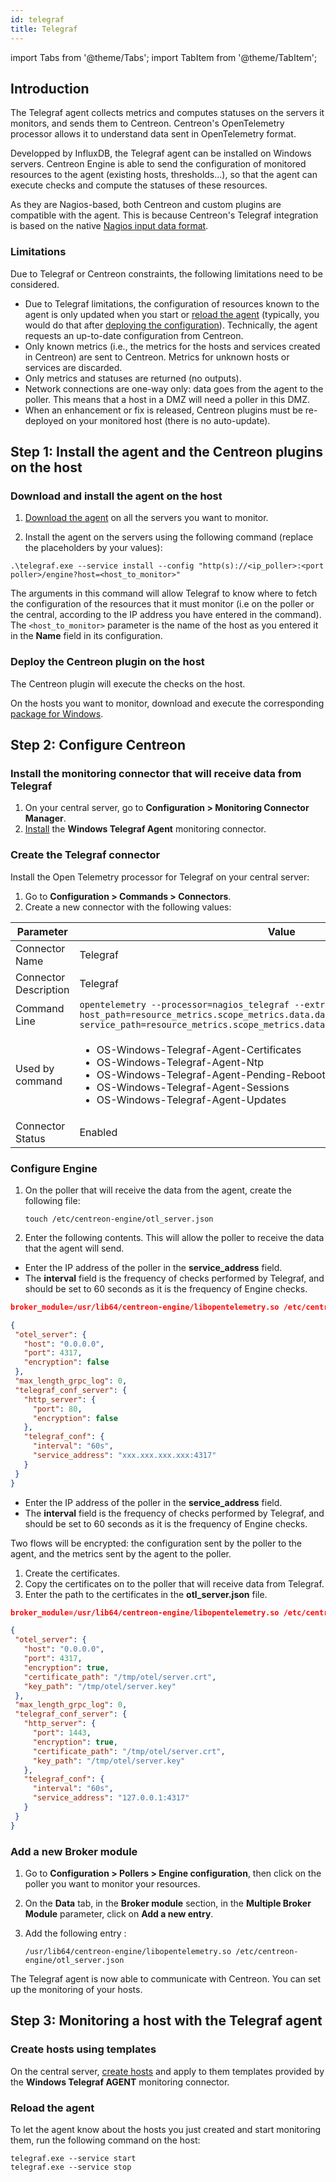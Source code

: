 ```yaml
---
id: telegraf
title: Telegraf
---
```

import Tabs from '@theme/Tabs';
import TabItem from '@theme/TabItem';

## Introduction

The Telegraf agent collects metrics and computes statuses on the servers it monitors, and sends them to Centreon.
Centreon's OpenTelemetry processor allows it to understand data sent in OpenTelemetry format.

Developped by InfluxDB, the Telegraf agent can be installed on Windows servers. Centreon Engine is able to send the configuration of monitored resources to the agent (existing hosts, thresholds...), so that the agent can execute checks and compute the statuses of these resources.

As they are Nagios-based, both Centreon and custom plugins are compatible with the agent. This is because Centreon's Telegraf integration is based on the native [Nagios input data format](https://docs.influxdata.com/telegraf/v1/data_formats/input/nagios/).

### Limitations

Due to Telegraf or Centreon constraints, the following limitations need to be considered.

* Due to Telegraf limitations, the configuration of resources known to the agent is only updated when you start or [reload the agent](#reload-the-agent) (typically, you would do that after [deploying the configuration](/docs/monitoring/monitoring-servers/deploying-a-configuration)). Technically, the agent requests an up-to-date configuration from Centreon.
* Only known metrics (i.e., the metrics for the hosts and services created in Centreon) are sent to Centreon. Metrics for unknown hosts or services are discarded.
* Only metrics and statuses are returned (no outputs).
* Network connections are one-way only: data goes from the agent to the poller. This means that a host in a DMZ will need a poller in this DMZ.
* When an enhancement or fix is released, Centreon plugins must be re-deployed on your monitored host (there is no auto-update).

## Step 1: Install the agent and the Centreon plugins on the host

### Download and install the agent on the host

1. [Download the agent](https://docs.influxdata.com/telegraf/v1/install/) on all the servers you want to monitor.

2. Install the agent on the servers using the following command (replace the placeholders by your values):

```shell
.\telegraf.exe --service install --config "http(s)://<ip_poller>:<port poller>/engine?host=<host_to_monitor>"
```

The arguments in this command will allow Telegraf to know where to fetch the configuration of the resources that it must monitor (i.e on the poller or the central, according to the IP address you have entered in the command). The `<host_to_monitor>` parameter is the name of the host as you entered it in the **Name** field in its configuration.

### Deploy the Centreon plugin on the host

The Centreon plugin will execute the checks on the host.

<!--
<Tabs groupId="sync">
<TabItem value="Linux" label="Linux">

##### Enable our plugins repository and install plugin

This repository will provide you our packaged plugins as well as **the dependencies that are not available in the
standard distribution repositories**.

<Tabs groupId="sync">
<TabItem value="Alma / RHEL / Oracle Linux 8" label="Alma / RHEL / Oracle Linux 8">

```bash
cat >/etc/yum.repos.d/centreon-plugins.repo <<'EOF'
[centreon-plugins-stable]
name=Centreon plugins repository.
baseurl=https://packages.centreon.com/rpm-plugins/el8/stable/$basearch/
enabled=1
gpgcheck=1
gpgkey=https://yum-gpg.centreon.com/RPM-GPG-KEY-CES
module_hotfixes=1

[centreon-plugins-stable-noarch]
name=Centreon plugins repository.
baseurl=https://packages.centreon.com/rpm-plugins/el8/stable/noarch/
enabled=1
gpgcheck=1
gpgkey=https://yum-gpg.centreon.com/RPM-GPG-KEY-CES
module_hotfixes=1

[centreon-plugins-testing]
name=Centreon plugins repository. (UNSUPPORTED)
baseurl=https://packages.centreon.com/rpm-plugins/el8/testing/$basearch/
enabled=0
gpgcheck=1
gpgkey=https://yum-gpg.centreon.com/RPM-GPG-KEY-CES
module_hotfixes=1

[centreon-plugins-testing-noarch]
name=Centreon plugins repository. (UNSUPPORTED)
baseurl=https://packages.centreon.com/rpm-plugins/el8/testing/noarch/
enabled=0
gpgcheck=1
gpgkey=https://yum-gpg.centreon.com/RPM-GPG-KEY-CES
module_hotfixes=1

[centreon-plugins-unstable]
name=Centreon plugins repository. (UNSUPPORTED)
baseurl=https://packages.centreon.com/rpm-plugins/el8/unstable/$basearch/
enabled=0
gpgcheck=1
gpgkey=https://yum-gpg.centreon.com/RPM-GPG-KEY-CES
module_hotfixes=1

[centreon-plugins-unstable-noarch]
name=Centreon plugins repository. (UNSUPPORTED)
baseurl=https://packages.centreon.com/rpm-plugins/el8/unstable/noarch/
enabled=0
gpgcheck=1
gpgkey=https://yum-gpg.centreon.com/RPM-GPG-KEY-CES
module_hotfixes=1
EOF

```

Install the plugin :

```bash
dnf install -y centreon-plugin-Operatingsystems-Linux-Local.noarch
```

</TabItem>
<TabItem value="Alma / RHEL / Oracle Linux 9" label="Alma / RHEL / Oracle Linux 9">

```bash
cat >/etc/yum.repos.d/centreon-plugins.repo <<'EOF'
[centreon-plugins-stable]
name=Centreon plugins repository.
baseurl=https://packages.centreon.com/rpm-plugins/el9/stable/$basearch/
enabled=1
gpgcheck=1
gpgkey=https://yum-gpg.centreon.com/RPM-GPG-KEY-CES
module_hotfixes=1

[centreon-plugins-stable-noarch]
name=Centreon plugins repository.
baseurl=https://packages.centreon.com/rpm-plugins/el9/stable/noarch/
enabled=1
gpgcheck=1
gpgkey=https://yum-gpg.centreon.com/RPM-GPG-KEY-CES
module_hotfixes=1

[centreon-plugins-testing]
name=Centreon plugins repository. (UNSUPPORTED)
baseurl=https://packages.centreon.com/rpm-plugins/el9/testing/$basearch/
enabled=0
gpgcheck=1
gpgkey=https://yum-gpg.centreon.com/RPM-GPG-KEY-CES
module_hotfixes=1

[centreon-plugins-testing-noarch]
name=Centreon plugins repository. (UNSUPPORTED)
baseurl=https://packages.centreon.com/rpm-plugins/el9/testing/noarch/
enabled=0
gpgcheck=1
gpgkey=https://yum-gpg.centreon.com/RPM-GPG-KEY-CES
module_hotfixes=1

[centreon-plugins-unstable]
name=Centreon plugins repository. (UNSUPPORTED)
baseurl=https://packages.centreon.com/rpm-plugins/el9/unstable/$basearch/
enabled=0
gpgcheck=1
gpgkey=https://yum-gpg.centreon.com/RPM-GPG-KEY-CES
module_hotfixes=1

[centreon-plugins-unstable-noarch]
name=Centreon plugins repository. (UNSUPPORTED)
baseurl=https://packages.centreon.com/rpm-plugins/el9/unstable/noarch/
enabled=0
gpgcheck=1
gpgkey=https://yum-gpg.centreon.com/RPM-GPG-KEY-CES
module_hotfixes=1
EOF
```

Install the plugin :

```bash
dnf install -y centreon-plugin-Operatingsystems-Linux-Local.noarch
```

</TabItem>
<TabItem value="Debian 11 & 12" label="Debian 11 & 12">

```bash
wget -O- https://apt-key.centreon.com | gpg --dearmor | tee /etc/apt/trusted.gpg.d/centreon.gpg > /dev/null 2>&1
echo "deb https://packages.centreon.com/apt-plugins-stable/ $(lsb_release -sc) main" | tee /etc/apt/sources.list.d/centreon-plugins.list
apt-get update
```

Install the plugin :

```bash
apt -y install centreon-plugin-operatingsystems-linux-local
```

</TabItem>
</Tabs>

</TabItem>
<TabItem value="Windows" label="Windows">
-->

On the hosts you want to monitor, download and execute the corresponding [package for Windows](https://github.com/centreon/centreon-nsclient-build/releases/download/20240325/centreon_plugins.exe).


<!--

</TabItem>
<Tabs>
-->

## Step 2: Configure Centreon

### Install the monitoring connector that will receive data from Telegraf

1. On your central server, go to **Configuration > Monitoring Connector Manager**.
2. [Install](/docs/monitoring/pluginpacks/#installing-a-monitoring-connector) the **Windows Telegraf Agent** monitoring connector.
<!-- For Linux hosts : Linux Telegraf AGENT-->

### Create the Telegraf connector

Install the Open Telemetry processor for Telegraf on your central server:

1. Go to **Configuration > Commands > Connectors**.
2. Create a new connector with the following values:

| Parameter | Value|
| --------- | ---- |
| Connector Name | Telegraf |
| Connector Description | Telegraf |
| Command Line |```opentelemetry --processor=nagios_telegraf --extractor=attributes --host_path=resource_metrics.scope_metrics.data.data_points.attributes.host --service_path=resource_metrics.scope_metrics.data.data_points.attributes.service``` |
| Used by command |<ul><li>OS-Windows-Telegraf-Agent-Certificates</li><li>OS-Windows-Telegraf-Agent-Ntp</li><li>OS-Windows-Telegraf-Agent-Pending-Reboot</li><li>OS-Windows-Telegraf-Agent-Sessions</li><li>OS-Windows-Telegraf-Agent-Updates</li></ul>|
| Connector Status | Enabled |

### Configure Engine

1. On the poller that will receive the data from the agent, create the following file:

   ```shell
   touch /etc/centreon-engine/otl_server.json
   ```

2. Enter the following contents. This will allow the poller to receive the data that the agent will send.

<Tabs groupId="sync">
<TabItem value="Unencrypted flows" label="Unencrypted flows">

* Enter the IP address of the poller in the **service_address** field.
* The **interval** field is the frequency of checks performed by Telegraf, and should be set to 60 seconds as it is the frequency of Engine checks.

```json
broker_module=/usr/lib64/centreon-engine/libopentelemetry.so /etc/centreon-engine/otl_server.json

{
 "otel_server": {
   "host": "0.0.0.0",
   "port": 4317,
   "encryption": false
 },
 "max_length_grpc_log": 0,
 "telegraf_conf_server": {
   "http_server": {
     "port": 80,
     "encryption": false
   },
   "telegraf_conf": {
     "interval": "60s",
     "service_address": "xxx.xxx.xxx.xxx:4317"
   }
 }
}
```

</TabItem>
<TabItem value="Encrypted flows" label="Encrypted flows">

* Enter the IP address of the poller in the **service_address** field.
* The **interval** field is the frequency of checks performed by Telegraf, and should be set to 60 seconds as it is the frequency of Engine checks.

Two flows will be encrypted: the configuration sent by the poller to the agent, and the metrics sent by the agent to the poller.

1. Create the certificates.
2. Copy the certificates on to the poller that will receive data from Telegraf.
3. Enter the path to the certificates in the **otl_server.json** file.

```json
broker_module=/usr/lib64/centreon-engine/libopentelemetry.so /etc/centreon-engine/otl_server.json

{
 "otel_server": {
   "host": "0.0.0.0",
   "port": 4317,
   "encryption": true,
   "certificate_path": "/tmp/otel/server.crt",
   "key_path": "/tmp/otel/server.key"
 },
 "max_length_grpc_log": 0,
 "telegraf_conf_server": {
   "http_server": {
     "port": 1443,
     "encryption": true,
     "certificate_path": "/tmp/otel/server.crt",
     "key_path": "/tmp/otel/server.key"
   },
   "telegraf_conf": {
     "interval": "60s",
     "service_address": "127.0.0.1:4317"
   }
 }
}
```

</TabItem>
</Tabs>

### Add a new Broker module

1. Go to **Configuration > Pollers > Engine configuration**, then click on the poller you want to monitor your resources.
2. On the **Data** tab, in the **Broker module** section, in the **Multiple Broker Module** parameter, click on **Add a new entry**.
3. Add the following entry :

   ```shell
   /usr/lib64/centreon-engine/libopentelemetry.so /etc/centreon-engine/otl_server.json
   ```

The Telegraf agent is now able to communicate with Centreon. You can set up the monitoring of your hosts.

## Step 3: Monitoring a host with the Telegraf agent

### Create hosts using templates

On the central server, [create hosts](/docs/monitoring/basic-objects/hosts) and apply to them templates provided by the **Windows Telegraf AGENT** monitoring connector.

### Reload the agent

To let the agent know about the hosts you just created and start monitoring them, run the following command on the host:

   ```shell
   telegraf.exe --service start
   telegraf.exe --service stop
   ```